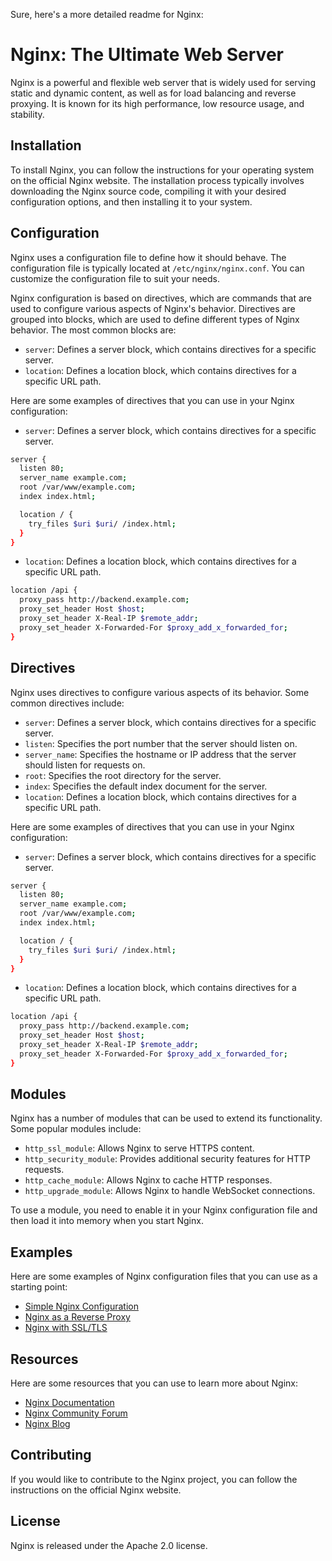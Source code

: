 Sure, here's a more detailed readme for Nginx:

# Nginx: The Ultimate Web Server

Nginx is a powerful and flexible web server that is widely used for serving static and dynamic content, as well as for load balancing and reverse proxying. It is known for its high performance, low resource usage, and stability.

## Installation

To install Nginx, you can follow the instructions for your operating system on the official Nginx website. The installation process typically involves downloading the Nginx source code, compiling it with your desired configuration options, and then installing it to your system.

## Configuration

Nginx uses a configuration file to define how it should behave. The configuration file is typically located at `/etc/nginx/nginx.conf`. You can customize the configuration file to suit your needs.

Nginx configuration is based on directives, which are commands that are used to configure various aspects of Nginx's behavior. Directives are grouped into blocks, which are used to define different types of Nginx behavior. The most common blocks are:

- `server`: Defines a server block, which contains directives for a specific server.
- `location`: Defines a location block, which contains directives for a specific URL path.

Here are some examples of directives that you can use in your Nginx configuration:

- `server`: Defines a server block, which contains directives for a specific server.
```bash
server {
  listen 80;
  server_name example.com;
  root /var/www/example.com;
  index index.html;

  location / {
    try_files $uri $uri/ /index.html;
  }
}
```
- `location`: Defines a location block, which contains directives for a specific URL path.
```bash
location /api {
  proxy_pass http://backend.example.com;
  proxy_set_header Host $host;
  proxy_set_header X-Real-IP $remote_addr;
  proxy_set_header X-Forwarded-For $proxy_add_x_forwarded_for;
}
```
## Directives

Nginx uses directives to configure various aspects of its behavior. Some common directives include:

- `server`: Defines a server block, which contains directives for a specific server.
- `listen`: Specifies the port number that the server should listen on.
- `server_name`: Specifies the hostname or IP address that the server should listen for requests on.
- `root`: Specifies the root directory for the server.
- `index`: Specifies the default index document for the server.
- `location`: Defines a location block, which contains directives for a specific URL path.

Here are some examples of directives that you can use in your Nginx configuration:

- `server`: Defines a server block, which contains directives for a specific server.
```bash
server {
  listen 80;
  server_name example.com;
  root /var/www/example.com;
  index index.html;

  location / {
    try_files $uri $uri/ /index.html;
  }
}
```
- `location`: Defines a location block, which contains directives for a specific URL path.
```bash
location /api {
  proxy_pass http://backend.example.com;
  proxy_set_header Host $host;
  proxy_set_header X-Real-IP $remote_addr;
  proxy_set_header X-Forwarded-For $proxy_add_x_forwarded_for;
}
```
## Modules

Nginx has a number of modules that can be used to extend its functionality. Some popular modules include:

- `http_ssl_module`: Allows Nginx to serve HTTPS content.
- `http_security_module`: Provides additional security features for HTTP requests.
- `http_cache_module`: Allows Nginx to cache HTTP responses.
- `http_upgrade_module`: Allows Nginx to handle WebSocket connections.

To use a module, you need to enable it in your Nginx configuration file and then load it into memory when you start Nginx.

## Examples

Here are some examples of Nginx configuration files that you can use as a starting point:

- [Simple Nginx Configuration](https://www.nginx.com/r/nginx/nginx-tutorial.html)
- [Nginx as a Reverse Proxy](https://www.nginx.com/r/nginx/reverse-proxy.html)
- [Nginx with SSL/TLS](https://www.nginx.com/r/nginx/ssl-tls.html)

## Resources

Here are some resources that you can use to learn more about Nginx:

- [Nginx Documentation](https://www.nginx.com/docs/)
- [Nginx Community Forum](https://forum.nginx.org/)
- [Nginx Blog](https://www.nginx.com/blog/)

## Contributing

If you would like to contribute to the Nginx project, you can follow the instructions on the official Nginx website.

## License

Nginx is released under the Apache 2.0 license.
